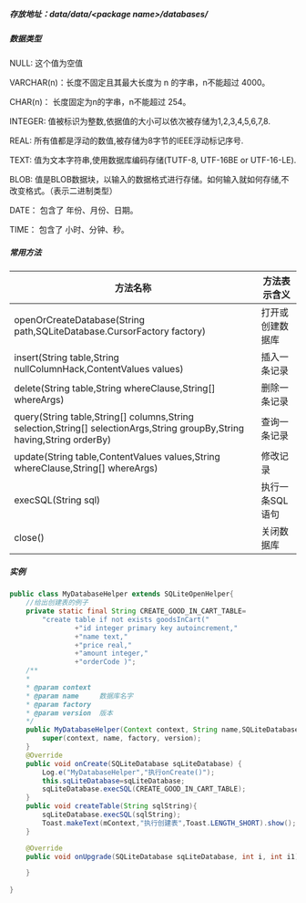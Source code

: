 ##### 存放地址：data/data/&lt;package name&gt;/databases/



##### 数据类型

NULL:              这个值为空值

VARCHAR(n)：长度不固定且其最大长度为 n 的字串，n不能超过 4000。

CHAR(n)：       长度固定为n的字串，n不能超过 254。

INTEGER:         值被标识为整数,依据值的大小可以依次被存储为1,2,3,4,5,6,7,8.

REAL:                所有值都是浮动的数值,被存储为8字节的IEEE浮动标记序号.

TEXT: 		  值为文本字符串,使用数据库编码存储(TUTF-8, UTF-16BE or UTF-16-LE).

BLOB: 		  值是BLOB数据块，以输入的数据格式进行存储。如何输入就如何存储,不改变格式。（表示二进制类型）

DATE：		   包含了 年份、月份、日期。

TIME： 	           包含了 小时、分钟、秒。



##### 常用方法

| 方法名称                                                     | 方法表示含义     |
| ------------------------------------------------------------ | ---------------- |
| openOrCreateDatabase(String path,SQLiteDatabase.CursorFactory  factory) | 打开或创建数据库 |
| insert(String table,String nullColumnHack,ContentValues  values) | 插入一条记录     |
| delete(String table,String whereClause,String[]  whereArgs)  | 删除一条记录     |
| query(String table,String[] columns,String selection,String[]  selectionArgs,String groupBy,String having,String  orderBy) | 查询一条记录     |
| update(String table,ContentValues values,String whereClause,String[]  whereArgs) | 修改记录         |
| execSQL(String sql)                                          | 执行一条SQL语句  |
| close()                                                      | 关闭数据库       |



##### 实例

```java
public class MyDatabaseHelper extends SQLiteOpenHelper{
    //给出创建表的例子
    private static final String CREATE_GOOD_IN_CART_TABLE=
        "create table if not exists goodsInCart("
                +"id integer primary key autoincrement,"
                +"name text,"
                +"price real,"
                +"amount integer,"
                +"orderCode )";
    /**
    *
    * @param context
    * @param name     数据库名字
    * @param factory
    * @param version  版本
    */
    public MyDatabaseHelper(Context context, String name,SQLiteDatabase.CursorFactory factory, int version) {
        super(context, name, factory, version);
    }
    @Override
    public void onCreate(SQLiteDatabase sqLiteDatabase) {
        Log.e("MyDatabaseHelper","执行onCreate()");
        this.sqLiteDatabase=sqLiteDatabase;
        sqLiteDatabase.execSQL(CREATE_GOOD_IN_CART_TABLE);
    }
    public void createTable(String sqlString){
        sqLiteDatabase.execSQL(sqlString);
        Toast.makeText(mContext,"执行创建表",Toast.LENGTH_SHORT).show();
    }

    @Override
    public void onUpgrade(SQLiteDatabase sqLiteDatabase, int i, int i1) {

    }
    
}
```

